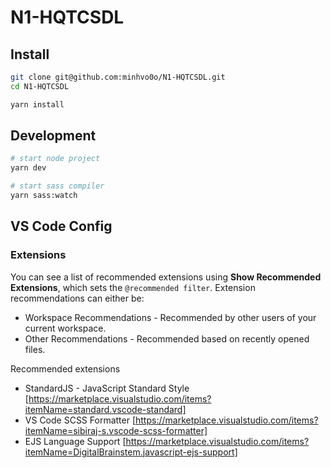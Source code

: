 # N1-HQTCSDL

## Install

```bash
git clone git@github.com:minhvo0o/N1-HQTCSDL.git
cd N1-HQTCSDL

yarn install
```

## Development

```bash
# start node project
yarn dev

# start sass compiler
yarn sass:watch
```

## VS Code Config

### Extensions

You can see a list of recommended extensions using **Show Recommended Extensions**, which sets the `@recommended filter`. Extension recommendations can either be:

- Workspace Recommendations - Recommended by other users of your current workspace.
- Other Recommendations - Recommended based on recently opened files.

Recommended extensions

- StandardJS - JavaScript Standard Style [https://marketplace.visualstudio.com/items?itemName=standard.vscode-standard]
- VS Code SCSS Formatter [https://marketplace.visualstudio.com/items?itemName=sibiraj-s.vscode-scss-formatter]
- EJS Language Support [https://marketplace.visualstudio.com/items?itemName=DigitalBrainstem.javascript-ejs-support]